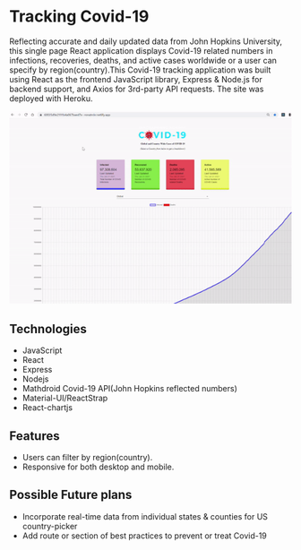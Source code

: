 # Tracking Covid-19

Reflecting accurate and daily updated data from John Hopkins University, this single page React application displays Covid-19 related numbers in infections, recoveries, deaths, and active cases worldwide or a user can specify by region(country).This Covid-19 tracking application was built using React as the frontend JavaScript library, Express & Node.js for backend support, and Axios for 3rd-party API requests. The site was deployed with Heroku.

![](covidtracker.gif)

## Technologies
* JavaScript
* React
* Express
* Nodejs
* Mathdroid Covid-19 API(John Hopkins reflected numbers)
* Material-UI/ReactStrap
* React-chartjs

## Features
* Users can filter by region(country).
* Responsive for both desktop and mobile.

## Possible Future plans
* Incorporate real-time data from individual states & counties for US country-picker
* Add route or section of best practices to prevent or treat Covid-19

